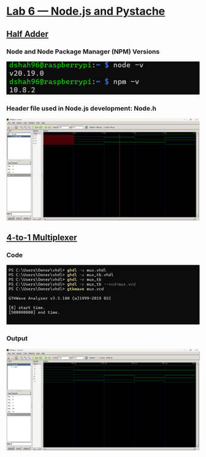 # **<ins>Lab 6 — Node.js and Pystache</ins>**
## **<ins>Half Adder</ins>**
### **Node and Node Package Manager (NPM) Versions**
![Code](Node_NPM_Versions.png)
### **Header file used in Node.js development: Node.h**
![Code](HalfAdderOutput.png)
## **<ins>4-to-1 Multiplexer</ins>** 
### **Code**
![Code](4-to-1MultiplexerCode.png)
### **Output**
![Code](4-to-1MultiplexerOutput.png)



